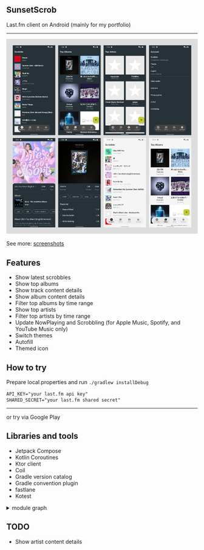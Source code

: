 ## SunsetScrob

Last.fm client on Android (mainly for my portfolio)

- - -


![](./screenshot/features.jpg)

See more: [screenshots](./screenshot/README.md)


## Features

- Show latest scrobbles
- Show top albums
- Show track content details
- Show album content details
- Filter top albums by time range
- Show top artists
- Filter top artists by time range
- Update NowPlaying and Scrobbling (for Apple Music, Spotify, and YouTube Music only)
- Switch themes
- Autofill
- Themed icon

## How to try

Prepare local.properties and run `./gradlew installDebug`

```
API_KEY="your last.fm api key"
SHARED_SECRET="your last.fm shared secret"
```

- - -

or try via Google Play

## Libraries and tools
- Jetpack Compose
- Kotlin Coroutines
- Ktor client
- Coil
- Gradle version catalog
- Gradle convention plugin
- fastlane
- Kotest

<details>
<summary> module graph </summary>

![](./screenshot/module_graph.png)

</details>

## TODO
- Show artist content details
